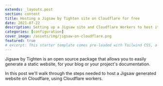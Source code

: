```yaml
---
extends: _layouts.post
section: content
title: Hosting a Jigsaw by Tighten site on Cloudflare for free
date: 2021-07-22
description: Setting up a Jigsaw site and Cloudflare Workers to host it
categories: [configuration]
cover_image: /assets/img/jigsaw-on-cloudflare.png
featured: true
# excerpt: This starter template comes pre-loaded with Tailwind CSS, a utility CSS framework that allows you to customize and build complex designs without touching a line of CSS.
---
```


Jigsaw by Tighten is an open source package that allows you to easily generate a static website, for your blog or your project's documentation.

In this post we'll walk through the steps needed to host a Jigsaw generated website on Cloudflare, using Cloudflare workers.

<!-- 

## Typography Styles

Here’s a quick preview of what some of the basic type styles will look like in this starter template:

# h1 Heading
## h2 Heading
### h3 Heading
#### h4 Heading
##### h5 Heading
###### h6 Heading

The quick brown fox jumps over the lazy dog

- The quick brown fox
    - jumps over
        - the lazy dog

1. The quick brown fox
    1. jumps over
        1. the lazy dog

<s>The quick brown fox jumps over the lazy dog</s>

<u>The quick brown fox jumps over the lazy dog</u>

_The quick brown fox jumps over the lazy dog_

**The quick brown fox jumps over the lazy dog**

`The quick brown fox jumps over the lazy dog`

<small>The quick brown fox jumps over the lazy dog</small>

> The quick brown fox jumps over the lazy dog

[The quick brown fox jumps over the lazy dog](#)

```php
class Foo extends bar
{
    public function fooBar()
    {
        //
    }
}
``` -->

